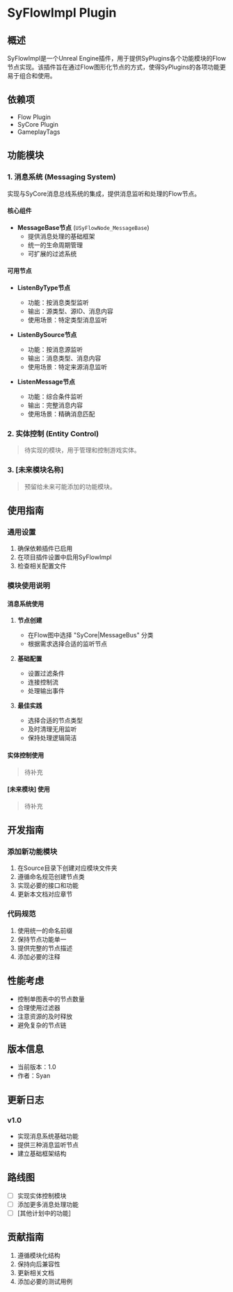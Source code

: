 # SyFlowImpl Plugin

## 概述
SyFlowImpl是一个Unreal Engine插件，用于提供SyPlugins各个功能模块的Flow节点实现。该插件旨在通过Flow图形化节点的方式，使得SyPlugins的各项功能更易于组合和使用。

## 依赖项
- Flow Plugin
- SyCore Plugin
- GameplayTags

## 功能模块

### 1. 消息系统 (Messaging System)
实现与SyCore消息总线系统的集成，提供消息监听和处理的Flow节点。

#### 核心组件
- **MessageBase节点** (`USyFlowNode_MessageBase`)
  - 提供消息处理的基础框架
  - 统一的生命周期管理
  - 可扩展的过滤系统

#### 可用节点
- **ListenByType节点**
  - 功能：按消息类型监听
  - 输出：源类型、源ID、消息内容
  - 使用场景：特定类型消息监听

- **ListenBySource节点**
  - 功能：按消息源监听
  - 输出：消息类型、消息内容
  - 使用场景：特定来源消息监听

- **ListenMessage节点**
  - 功能：综合条件监听
  - 输出：完整消息内容
  - 使用场景：精确消息匹配

### 2. 实体控制 (Entity Control)
> 待实现的模块，用于管理和控制游戏实体。

### 3. [未来模块名称]
> 预留给未来可能添加的功能模块。

## 使用指南

### 通用设置
1. 确保依赖插件已启用
2. 在项目插件设置中启用SyFlowImpl
3. 检查相关配置文件

### 模块使用说明

#### 消息系统使用
1. **节点创建**
   - 在Flow图中选择 "SyCore|MessageBus" 分类
   - 根据需求选择合适的监听节点

2. **基础配置**
   - 设置过滤条件
   - 连接控制流
   - 处理输出事件

3. **最佳实践**
   - 选择合适的节点类型
   - 及时清理无用监听
   - 保持处理逻辑简洁

#### 实体控制使用
> 待补充

#### [未来模块] 使用
> 待补充

## 开发指南

### 添加新功能模块
1. 在Source目录下创建对应模块文件夹
2. 遵循命名规范创建节点类
3. 实现必要的接口和功能
4. 更新本文档对应章节

### 代码规范
1. 使用统一的命名前缀
2. 保持节点功能单一
3. 提供完整的节点描述
4. 添加必要的注释

## 性能考虑
- 控制单图表中的节点数量
- 合理使用过滤器
- 注意资源的及时释放
- 避免复杂的节点链

## 版本信息
- 当前版本：1.0
- 作者：Syan

## 更新日志
### v1.0
- 实现消息系统基础功能
- 提供三种消息监听节点
- 建立基础框架结构

## 路线图
- [ ] 实现实体控制模块
- [ ] 添加更多消息处理功能
- [ ] [其他计划中的功能]

## 贡献指南
1. 遵循模块化结构
2. 保持向后兼容性
3. 更新相关文档
4. 添加必要的测试用例

